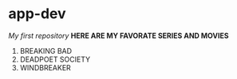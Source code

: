 # app-dev
*My first repository*
**HERE ARE MY FAVORATE SERIES AND MOVIES**
1. BREAKING BAD
2. DEADPOET SOCIETY
3. WINDBREAKER
